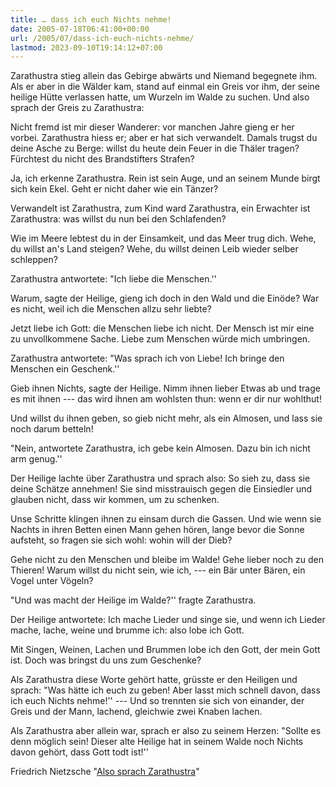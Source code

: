```yaml
---
title: … dass ich euch Nichts nehme!
date: 2005-07-18T06:41:00+00:00
url: /2005/07/dass-ich-euch-nichts-nehme/
lastmod: 2023-09-10T19:14:12+07:00
---
```

Zarathustra stieg allein das Gebirge abwärts und Niemand begegnete ihm. Als er aber in die Wälder kam, stand auf einmal ein Greis vor ihm, der seine heilige Hütte verlassen hatte, um Wurzeln im Walde zu suchen. Und also sprach der Greis zu Zarathustra:

Nicht fremd ist mir dieser Wanderer: vor manchen Jahre gieng er her vorbei. Zarathustra hiess er; aber er hat sich verwandelt. Damals trugst du deine Asche zu Berge: willst du heute dein Feuer in die Thäler tragen? Fürchtest du nicht des Brandstifters Strafen?

Ja, ich erkenne Zarathustra. Rein ist sein Auge, und an seinem Munde birgt sich kein Ekel. Geht er nicht daher wie ein Tänzer?

Verwandelt ist Zarathustra, zum Kind ward Zarathustra, ein Erwachter ist Zarathustra: was willst du nun bei den Schlafenden?

Wie im Meere lebtest du in der Einsamkeit, und das Meer trug dich. Wehe, du willst an's Land steigen? Wehe, du willst deinen Leib wieder selber schleppen?

Zarathustra antwortete: "Ich liebe die Menschen.''

Warum, sagte der Heilige, gieng ich doch in den Wald und die Einöde? War es nicht, weil ich die Menschen allzu sehr liebte?

Jetzt liebe ich Gott: die Menschen liebe ich nicht. Der Mensch ist mir eine zu unvollkommene Sache. Liebe zum Menschen würde mich umbringen.

Zarathustra antwortete: "Was sprach ich von Liebe! Ich bringe den Menschen ein Geschenk.''

Gieb ihnen Nichts, sagte der Heilige. Nimm ihnen lieber Etwas ab und trage es mit ihnen --- das wird ihnen am wohlsten thun: wenn er dir nur wohlthut!

Und willst du ihnen geben, so gieb nicht mehr, als ein Almosen, und lass sie noch darum betteln!

"Nein, antwortete Zarathustra, ich gebe kein Almosen. Dazu bin ich nicht arm genug.''

Der Heilige lachte über Zarathustra und sprach also: So sieh zu, dass sie deine Schätze annehmen! Sie sind misstrauisch gegen die Einsiedler und glauben nicht, dass wir kommen, um zu schenken.

Unse Schritte klingen ihnen zu einsam durch die Gassen. Und wie wenn sie Nachts in ihren Betten einen Mann gehen hören, lange bevor die Sonne aufsteht, so fragen sie sich wohl: wohin will der Dieb?

Gehe nicht zu den Menschen und bleibe im Walde! Gehe lieber noch zu den Thieren! Warum willst du nicht sein, wie ich, --- ein Bär unter Bären, ein Vogel unter Vögeln?

"Und was macht der Heilige im Walde?'' fragte Zarathustra.

Der Heilige antwortete: Ich mache Lieder und singe sie, und wenn ich Lieder mache, lache, weine und brumme ich: also lobe ich Gott.

Mit Singen, Weinen, Lachen und Brummen lobe ich den Gott, der mein Gott ist. Doch was bringst du uns zum Geschenke?

Als Zarathustra diese Worte gehört hatte, grüsste er den Heiligen und sprach: "Was hätte ich euch zu geben! Aber lasst mich schnell davon, dass ich euch Nichts nehme!'' --- Und so trennten sie sich von einander, der Greis und der Mann, lachend, gleichwie zwei Knaben lachen.

Als Zarathustra aber allein war, sprach er also zu seinem Herzen: "Sollte es denn möglich sein! Dieser alte Heilige hat in seinem Walde noch Nichts davon gehört, dass Gott todt ist!''

Friedrich Nietzsche "[Also sprach Zarathustra][1]"

 [1]: http://www.uni-potsdam.de/u/philosophie/texte/nietzsch/also.htm
